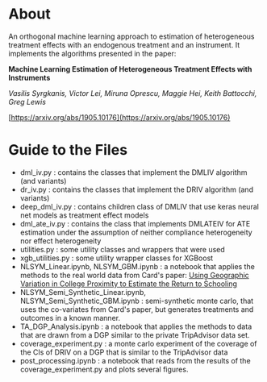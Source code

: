 # About

An orthogonal machine learning approach to estimation of heterogeneous
treatment effects with an endogenous treatment and an instrument. It
implements the algorithms presented in the paper:

**Machine Learning Estimation of Heterogeneous Treatment Effects with Instruments**

_Vasilis Syrgkanis, Victor Lei, Miruna Oprescu, Maggie Hei, Keith Battocchi, Greg Lewis_

[https://arxiv.org/abs/1905.10176](https://arxiv.org/abs/1905.10176)

# Guide to the Files

- dml_iv.py : contains the classes that implement the DMLIV algorithm (and variants) 
- dr_iv.py : contains the classes that implement the DRIV algorithm (and variants)
- deep_dml_iv.py : contains children class of DMLIV that use keras neural net models as treatment effect models
- dml_ate_iv.py : contains the class that implements DMLATEIV for ATE estimation under the assumption of neither compliance heterogeneity nor effect heterogeneity
- utilities.py : some utility classes and wrappers that were used
- xgb_utilities.py : some utility wrapper classes for XGBoost
- NLSYM_Linear.ipynb, NLSYM_GBM.ipynb : a notebook that applies the methods to the real world data from Card's paper: [Using Geographic Variation in College Proximity to Estimate the Return to Schooling](http://davidcard.berkeley.edu/papers/geo_var_schooling.pdf) 
- NLSYM_Semi_Synthetic_Linear.ipynb, NLSYM_Semi_Synthetic_GBM.ipynb : semi-synthetic monte carlo, that uses the co-variates from Card's paper, but generates treatments and outcomes in a known manner.
- TA_DGP_Analysis.ipynb : a notebook that applies the methods to data that are drawn from a DGP similar to the private TripAdvisor data set.
- coverage_experiment.py : a monte carlo experiment of the coverage of the CIs of DRIV on a DGP that is similar to the TripAdvisor data
- post_processing.ipynb : a notebook that reads from the results of the coverage_experiment.py and plots several figures.

